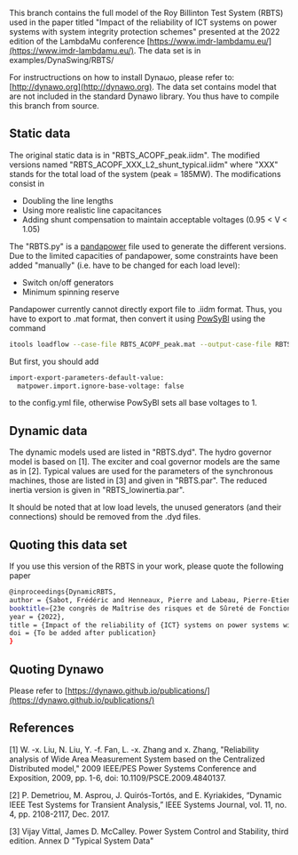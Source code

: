 <!--
    Copyright (c) 2015-2019, RTE (http://www.rte-france.com)
    See AUTHORS.txt
    All rights reserved.
    This Source Code Form is subject to the terms of the Mozilla Public
    License, v. 2.0. If a copy of the MPL was not distributed with this
    file, you can obtain one at http://mozilla.org/MPL/2.0/.
    SPDX-License-Identifier: MPL-2.0

    This file is part of Dynawo, an hybrid C++/Modelica open source time domain
    simulation tool for power systems.
-->
This branch contains the full model of the Roy Billinton Test System (RBTS) used in the paper titled "Impact of the reliability of ICT systems on power systems with system integrity protection schemes" presented at the 2022 edition of the LambdaMu conference [https://www.imdr-lambdamu.eu/](https://www.imdr-lambdamu.eu/). The data set is in examples/DynaSwing/RBTS/

For instructructions on how to install Dyna&omega;o, please refer to: [http://dynawo.org](http://dynawo.org). The data set contains model that are not included in the standard Dynawo library. You thus have to compile this branch from source.

## Static data

The original static data is in "RBTS_ACOPF_peak.iidm". The modified versions named "RBTS_ACOPF_XXX_L2_shunt_typical.iidm" where "XXX" stands for the total load of the system (peak = 185MW). The modifications consist in

- Doubling the line lengths
- Using more realistic line capacitances
- Adding shunt compensation to maintain acceptable voltages (0.95 < V < 1.05)

The "RBTS.py" is a [pandapower](http://www.pandapower.org/) file used to generate the different versions. Due to the limited capacities of pandapower, some constraints have been added "manually" (i.e. have to be changed for each load level):

- Switch on/off generators
- Minimum spinning reserve

Pandapower currently cannot directly export file to .iidm format. Thus, you have to export to .mat format, then convert it using [PowSyBl](https://www.powsybl.org/) using the command

``` bash
itools loadflow --case-file RBTS_ACOPF_peak.mat --output-case-file RBTS_ACOPF_peak.xiidm --output-case-format XIIDM
```

But first, you should add

``` bash
import-export-parameters-default-value:
  matpower.import.ignore-base-voltage: false
```

to the config.yml file, otherwise PowSyBl sets all base voltages to 1.

## Dynamic data

The dynamic models used are listed in "RBTS.dyd". The hydro governor model is based on [1]. The exciter and coal governor models are the same as in [2]. Typical values are used for the parameters of the synchronous machines, those are listed in [3] and given in "RBTS.par". The reduced inertia version is given in "RBTS_lowinertia.par".

It should be noted that at low load levels, the unused generators (and their connections) should be removed from the .dyd files.

## Quoting this data set

If you use this version of the RBTS in your work, please quote the following paper

``` bash
@inproceedings{DynamicRBTS,
author = {Sabot, Frédéric and Henneaux, Pierre and Labeau, Pierre-Etienne and Dricot, Jean-Michel},
booktitle={23e congrès de Maîtrise des risques et de Sûreté de Fonctionnement (Lambda Mu 23)},
year = {2022},
title = {Impact of the reliability of {ICT} systems on power systems with system integrity protection schemes},
doi = {To be added after publication}
}
```

## Quoting Dynawo

Please refer to [https://dynawo.github.io/publications/](https://dynawo.github.io/publications/)

## References

[1] W. -x. Liu, N. Liu, Y. -f. Fan, L. -x. Zhang and x. Zhang, "Reliability analysis of Wide Area Measurement System based on the Centralized Distributed model," 2009 IEEE/PES Power Systems Conference and Exposition, 2009, pp. 1-6, doi: 10.1109/PSCE.2009.4840137.

[2] P. Demetriou, M. Asprou, J. Quirós-Tortós, and E. Kyriakides, “Dynamic IEEE Test Systems for Transient Analysis,” IEEE Systems Journal, vol. 11, no. 4, pp. 2108-2117, Dec. 2017.

[3] Vijay Vittal, James D. McCalley. Power System Control and Stability, third edition. Annex D "Typical System Data"
